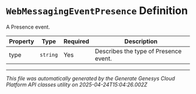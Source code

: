 # `WebMessagingEventPresence` Definition

A Presence event.

| Property | Type | Required | Description |
|----------|------|----------|-------------|
| type | `string` | Yes | Describes the type of Presence event. |

---

*This file was automatically generated by the Generate Genesys Cloud Platform API classes utility on 2025-04-24T15:04:26.002Z*
